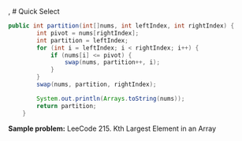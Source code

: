 , # Quick Select

```java
public int partition(int[]nums, int leftIndex, int rightIndex) {
        int pivot = nums[rightIndex];
        int partition = leftIndex;
        for (int i = leftIndex; i < rightIndex; i++) {
            if (nums[i] <= pivot) {
                swap(nums, partition++, i);
            }
        }
        swap(nums, partition, rightIndex);

        System.out.println(Arrays.toString(nums));
        return partition;
    }
```
**Sample problem:** LeeCode 215. Kth Largest Element in an Array




